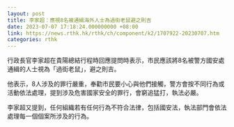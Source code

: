 ```yaml
---
layout: post
title: 李家超：應視8名被通緝海外人士為過街老鼠避之則吉
date: 2023-07-07 17:18:24.000000000 +08:00
link: https://news.rthk.hk/rthk/ch/component/k2/1707922-20230707.htm
categories: rthk
---
```


行政長官李家超在貴陽總結行程時回應提問時表示，市民應該將8名被警方國安處通緝的人士視為「過街老鼠」，避之則吉。

他表示，8人涉及的罪行嚴重，奉勸市民要小心與他們接觸，警方會按不同行為或活動依法處理，提到涉及危害國家安全的罪行，會窮追猛打，執法必嚴。

李家超又提到，任何組織若有任何行為不符合法律，包括國安法，執法部門會依法處理每一個個案所涉及的行為。
